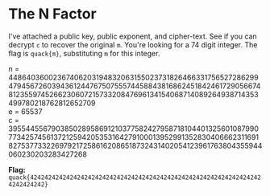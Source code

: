 
# The N Factor

I've attached a public key, public exponent, and cipher-text. See if you can decrypt `c` to recover the original `m`. You're looking for a 74 digit integer. The flag is `quack{m}`, substituting `m` for this integer.

n = 44864036002367406203194832063155023731826466331756527286299479456726039436124476750755574458843816862451842461729056674812355974526623060721573320847696134154068714089264938714353499780218762812652709 \
e = 65537 \
c = 39554455679038502895869121037758242795871810440132560108799077342574561372125942053531642791000139529913528304066623116918275377332269792172586162086518732431402054123961763804355944060230203283427268

**Flag:** `quack{42424242424242424242424242424242424242424242424242424242424242424242424242}`
